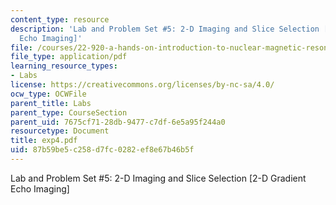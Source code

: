 ```yaml
---
content_type: resource
description: 'Lab and Problem Set #5: 2-D Imaging and Slice Selection [2-D Gradient
  Echo Imaging]'
file: /courses/22-920-a-hands-on-introduction-to-nuclear-magnetic-resonance-january-iap-1997/87b59be5c258d7fc0282ef8e67b46b5f_exp4.pdf
file_type: application/pdf
learning_resource_types:
- Labs
license: https://creativecommons.org/licenses/by-nc-sa/4.0/
ocw_type: OCWFile
parent_title: Labs
parent_type: CourseSection
parent_uid: 7675cf71-28db-9477-c7df-6e5a95f244a0
resourcetype: Document
title: exp4.pdf
uid: 87b59be5-c258-d7fc-0282-ef8e67b46b5f
---
```

Lab and Problem Set #5: 2-D Imaging and Slice Selection [2-D Gradient Echo Imaging]